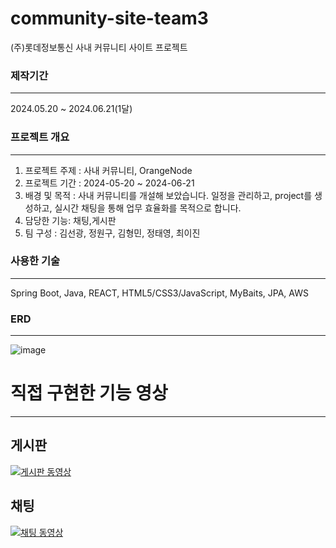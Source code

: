 # community-site-team3
(주)롯데정보통신 사내 커뮤니티 사이트 프로젝트

### 제작기간
--------------------------------------
2024.05.20 ~ 2024.06.21(1달)

### 프로젝트 개요
--------------------------------------
1. 프로젝트 주제 : 사내 커뮤니티, OrangeNode
2. 프로젝트 기간 : 2024-05-20 ~ 2024-06-21
3. 배경 및 목적 : 사내 커뮤니티를 개설해 보았습니다. 일정을 관리하고, project를 생성하고, 실시간 채팅을 통해 업무 효율화를 목적으로 합니다.
4. 담당한 기능: 채팅,게시판
5. 팀 구성 : 김선광, 정원구, 김형민, 정태영, 최이진


### 사용한 기술
--------------------------------------
Spring Boot, Java, REACT, HTML5/CSS3/JavaScript, MyBaits, JPA, AWS


### ERD
--------------------------------------
![image](https://github.com/Taeyoung20230727/OrangeNode-F/assets/140632598/82bb028e-10fd-4812-a51e-88ed07a29845)


# 직접 구현한 기능 영상
--------------------------------------
## 게시판
[![게시판 동영상](http://img.youtube.com/vi/awCfZnPH_Sc/default.jpg)](https://youtu.be/awCfZnPH_Sc)

## 채팅
[![채팅 동영상](https://img.youtube.com/vi/GgoQ1-DBkQY/maxresdefault.jpg)](https://youtu.be/GgoQ1-DBkQY)
